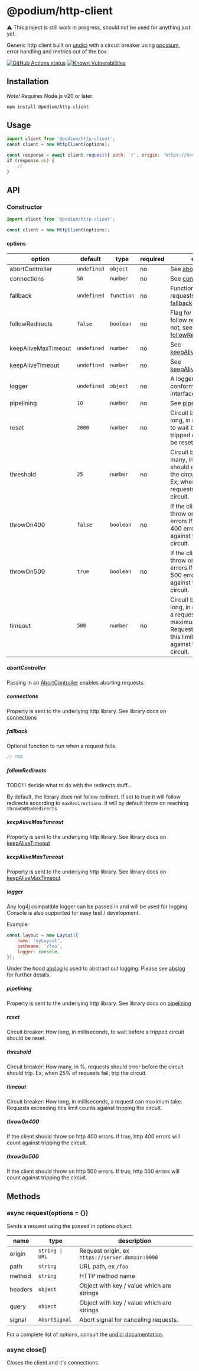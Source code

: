 # @podium/http-client

⚠️ This project is still work in progress, should not be used for anything just yet.

Generic http client built on [undici] with a circuit breaker using [opossum], error handling and metrics out of the box.

[![GitHub Actions status](https://github.com/podium-lib/http-client/workflows/Run%20Lint%20and%20Tests/badge.svg)](https://github.com/podium-lib/layout/actions?query=workflow%3A%22Run+Lint+and+Tests%22)
[![Known Vulnerabilities](https://snyk.io/test/github/podium-lib/http-client/badge.svg)](https://snyk.io/test/github/podium-lib/http-client)

## Installation

*Note!* Requires Node.js v20 or later.

```bash
npm install @podium/http-client
```

## Usage

```js
import client from '@podium/http-client';
const client = new HttpClient(options);

const response = await client.request({ path: '/', origin: 'https://host.domain' })
if (response.ok) {
    //
}
```

## API

### Constructor

```js
import client from '@podium/http-client';

const client = new HttpClient(options);
```

#### options

| option              | default      | type       | required | details                                                                                                                                    |
|---------------------|--------------|------------|----------|--------------------------------------------------------------------------------------------------------------------------------------------|
| abortController     | `undefined`  | `object`   | no       | See [abortController](#abortController)                                                                                                    |
| connections         | `50`         | `number`   | no       | See [connections](#connections)                                                                                                            |
| fallback            | `undefined`  | `function` | no       | Function to call when requests fail, see [fallback](#fallback)                                                                             |
| followRedirects     | `false`      | `boolean`  | no       | Flag for whether to follow redirects or not, see [followRedirects](#followRedirects).                                                      |
| keepAliveMaxTimeout | `undefined`  | `number`   | no       | See [keepAliveMaxTimeout](#keepAliveMaxTimeout)                                                                                            |
| keepAliveTimeout    | `undefined`  | `number`   | no       | See [keepAliveTimeout](#keepAliveTimeout)                                                                                                  |
| logger              | `undefined ` | `object`   | no       | A logger which conform to a log4j interface                                                                                                |
| pipelining          | `10`         | `number`   | no       | See [pipelining](#pipelining)                                                                                                              |
| reset               | `2000`       | `number`   | no       | Circuit breaker: How long, in milliseconds, to wait before a tripped circuit should be reset.                                              |
| threshold           | `25`         | `number`   | no       | Circuit breaker: How many, in %, requests should error before the circuit should trip. Ex; when 25% of requests fail, trip the circuit.    |
| throwOn400          | `false`      | `boolean`  | no       | If the client should throw on HTTP 400 errors.If true, HTTP 400 errors will counts against tripping the circuit.                           |
| throwOn500          | `true`       | `boolean`  | no       | If the client should throw on HTTP 500 errors.If true, HTTP 500 errors will counts against tripping the circuit.                           |
| timeout             | `500`        | `number`   | no       | Circuit breaker: How long, in milliseconds, a request can maximum take. Requests exceeding this limit counts against tripping the circuit. |


##### abortController

Passing in an [AbortController](https://nodejs.org/docs/latest/api/globals.html#globals_class_abortcontroller) enables aborting requests.

##### connections

Property is sent to the underlying http library.
See library docs on [connections](https://undici.nodejs.org/#/docs/api/Pool?id=parameter-pooloptions)

##### fallback

Optional function to run when a request fails.

```js
// TBA
```

##### followRedirects

TODO!!!   decide what to do with the redirects stuff...

By default, the library does not follow redirect.
If set to true it will follow redirects according to `maxRedirections`.
It will by default throw on reaching `throwOnMaxRedirects`


##### keepAliveMaxTimeout

Property is sent to the underlying http library.
See library docs on [keepAliveTimeout](https://undici.nodejs.org/#/docs/api/Client?id=parameter-clientoptions)

##### keepAliveMaxTimeout

Property is sent to the underlying http library.
See library docs on [keepAliveMaxTimeout](https://undici.nodejs.org/#/docs/api/Client?id=parameter-clientoptions)

##### logger

Any log4j compatible logger can be passed in and will be used for logging.
Console is also supported for easy test / development.

Example:

```js
const layout = new Layout({
    name: 'myLayout',
    pathname: '/foo',
    logger: console,
});
```

Under the hood [abslog] is used to abstract out logging. Please see [abslog] for
further details.

##### pipelining

Property is sent to the underlying http library.
See library docs on [pipelining](https://undici.nodejs.org/#/?id=pipelining)

##### reset
Circuit breaker: How long, in milliseconds, to wait before a tripped circuit should be reset.

##### threshold

Circuit breaker: How many, in %, requests should error before the circuit should trip. Ex; when 25% of requests fail, trip the circuit.

##### timeout
Circuit breaker: How long, in milliseconds, a request can maximum take. Requests exceeding this limit counts against tripping the circuit.

##### throwOn400

If the client should throw on http 400 errors. If true, http 400 errors will count against tripping the circuit.

##### throwOn500
If the client should throw on http 500 errors. If true, http 500 errors will count against tripping the circuit.



## Methods

### async request(options = {})

Sends a request using the passed in options object.

| name    | type            | description                                     |
|---------|-----------------|-------------------------------------------------|
| origin  | `string \| URL` | Request origin, ex `https://server.domain:9090` |
| path    | `string`        | URL path, ex `/foo`                             |
| method  | `string`        | HTTP method name                                |
| headers | `object`        | Object with key / value which are strings       |
| query   | `object`        | Object with key / value which are strings       |
| signal  | `AbortSignal`   | Abort signal for canceling requests.            |

For a complete list of options, consult the [undici documentation](https://undici.nodejs.org/#/?id=undicirequesturl-options-promise).


### async close()

Closes the client and it's connections.

[@metrics/metric]: https://github.com/metrics-js/metric '@metrics/metric'
[abslog]: https://github.com/trygve-lie/abslog 'abslog'
[undici]: https://undici.nodejs.org/
[opossum]: https://github.com/nodeshift/opossum/
